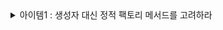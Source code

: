 <details>
  <summary>아이템1 : 생성자 대신 정적 팩토리 메서드를 고려하라</summary>
  <div markdown="1">
### Item 1 : 생성자 대신 정적 팩토리 메서드를 고려하라

- 클래스는 클라이언트에게 public 생성자 대신 static 팩토리 메서드를 제공할 수 있습니다.
- 여기서 말하는 팩토리 메서드는 디자인 패턴에서 나오는 팩토리 메서드 패턴과 다른 의미입니다.

---

#### 장점 1 : 이름을 가질 수 있다.

```java
public class Book {

    private String name;

    private Book(String name) {
        this.name = name;
    }

    public static Book createBookWithName(String name) {
        return new Book(name);
    }
}
```

- 생성자에 넘기는 매게변수와 생성자 자체만으로는 반환될 객체의 특성을 제대로 설명하지 못한다.
- 따라서 위와 같이 생성자는 private로 선언하고 static을 통해 객체를 생성할 수 있도록 하면 createBookWithName 이라는 이름을 가지게 되어 명시적인 선언이 가능하다.

- 한 클래스에 시그니처가 같은 생성자가 여러 개 필요할 것 같으면, 생서자를 정적 팩터리 메서드로 바꾸고 각각의 차이를 잘 드러내는 이름을 지어주자.



#### 장점2 :  호출될 때마다 인스턴스를 새로 생성하지는 않아도 된다.

```java
public class Singleton {

    private static Singleton singleton = new Singleton();

    private Singleton() {
    }

    public static Singleton getSingletonInstance() {
        return singleton;
    }
}
```

- 보통 간단한 싱글톤 객체를 만들 때 이 방법을 사용한다.
- 해당 방법을 사용하면 생성 비용이 큰 객체가 자주 요청되는 상황에서 성능을 상당히 끌어올려 준다.



#### 장점3 : 반환 타입의 하위 타입 객체를 반환할 수 있는 능력이 있다.

이 능력은 반환할 객체의 클래스를 자유롭게 선택할 수 있게 하는 '엄청난 유연성'을 선물한다.

```java
public interface Item {

    void print();

    static Item createItem(String name) {
        return new Book2(name);
    }
}

class Book2 implements Item {

    String name;

    Book2(String name) {
        this.name = name;
    }

    @Override
    public void print() {
        System.out.println(name);
    }
}
```

- Item Interface와 이를 구현한 Book2가 존재할 때 Book2의 접근자를 pakage-private로 지정하면 다른 패키지에서는 Book2를 생설할 수 없다.
- 외부에서는 다음과 같이 Item을 이용해 Book2를 생성해야 하고, 이로 인해 Book2는 캡슐화되어 API를 작게 유지할 수 있게 된다.

```java
class Main {
    public static void main(String[] args){
        Item item = Item.createItem("LOW");
        item.print();
    }
}
```



#### 장점4 : 입력 매개변수에 따라 매번 다른 클래스의 객체를 반환할 수 있다.

객체의 하위 타입이면 매개 변수에 따라 원하는 클래스 객체를 반환할 수 있다.

```java
public interface Number {

    static Number createNumber(int num) {
        if(num > -1000 && num <1000) {
            return new SmallNumber();
        }
        return new BigNumber();
    }

}

class SmallNumber implements Number {

}

class BigNumber implements Number {

}
```

- Number란 인터페이스가 있을 때 매개변수의 값에 따라 객체를 반환하여 효율적으로 메모리를 사용할 수 있다.

#### 장점5: 정적 팩토리 메서드는 작성하는 시점에는 반환할 객체의 클래스가 존재하지 않아도 된다.

장점 3,4와 관련된 내용으로 메서드 안에서 객체를 반환할 때, 당장 클래스가 존재하지 않아도 특정 텍스트 파일에서 인터페이스 구현체의 위치를 알려주는 곳의 정보를 가지고 해당 객체를 읽어 생성할 수 있다.

```java
public abstract class StaticFactoryMethodType {
    
    public abstract void getName();
    
    public static StaticFactoryMethodType getNewInstance() {
        StaticFactoryMethodType temp = null;
        try {
            Class<?> childClass = Class.forName("algorithm.dataStructure.StaticFactoryMethodTypeChild");
            temp = (StaticFactoryMethodType) childClass.newInstance();
            
        }catch (ClassNotFoundException e) {
           System.out.println("클래스가 없습니다.");
        } catch (InstantiationException  e) {
            System.out.println("메모리에 올릴수 없습니다.");
        } catch (IllegalAccessException  e) {
            System.out.println("클래스파일 접근 오류입니다.");
        }
        
        return temp;
    }
}
```

```java
public class StaticFactoryMethodTypeChild extends StaticFactoryMethodType {

    @Override
    public void getName() {
        System.out.println("정상 로드 되었습니다");
    }

}
```

```java
public static void main(String args[]){
    StaticFactoryMethodType staticFactoryMethodType = StaticFactoryMethodType.getNewInstance();
    
    staticFactoryMethodType.getName();
}
```

---

#### 단점1 : 상속을 하려면 public이나 protected 생성자가 필요하니 정적 팩터리 메서드만 만들면 하위 클래스를 만들 수 없다.

단, 이 책에서 소개하고 있는 **Item17. 불변 타입**과 **Item18. 상속 보다는 컴포지션을 사용하라**의 제약을 지켜야 한다면 오히려 장점으로 받아들일 수도 있다.



#### 단점2 : 정적 팩터리 메서드는 프로그래머가 찾기 어렵다.

생성자 처럼 API 설명에 명확히 드러나지 않으니 사용자는 정적 팩터리 메서드 방식 클래스를 인스턴스화할 방법을 알아야한다. 즉 API 문서를 잘 써 놓고 메서드 이름도 널리 알려진 규약을 따라 짓는 식으로 문제를 완화해줘야 한다. 다음은 정적 팩터리 메서드에 흔히 사용하는 명명 방식들이다.



- **from** : 매개변수를 하나 받아서 해당 타입의 인스턴스를 반환하는 형변환 메서드

  ```java
  Date d = Date.from(instant);
  ```

- **of :** 여러 매개변수를 받아 적합한 타입의 인스턴스를 반환하는 집계 메서드

  ```java
  Set<Rank> faceCards = EnumSet.of(JACK, QUEEN, KING);
  ```

- **valueOf:**  from과 of의 더 자세한 버전

  ```java
  BigInteger prime = BigInteger.valueOf(Integer.MAX_VALUE);
  ```

- **instance 혹은 getInstance** : (매개변수를 받는다면) 매개변수로 명시한 인스턴스를 반환하지만, 같은 인스턴스 임을 보장하지는 않는다. (즉, 이전에 반환했던 것과 같을수도, 새로 생성된것을 반환할수도 있음)

  ```java
  StackWalker luke = StackWalker.getInstance(options);
  ```

- **create 혹은 newInstance :** instance 혹은 getInstance와 같지만 매번 새로운 인스턴스를 생성해 반환함을 보장한다.

  ```java
  Object newArray = Array.newInstance(classObject, arrayLen);
  ```

- **getType** : getInstance와 같지만, 생성할 클래스가 아닌 다른 클래스에 팩터리 메서드를 정의할 때 쓴다. `Type`은 팩토리 메서드가 반환할 객체의 타입이다.

- **newType :** newInstance와 같지만, 생성할 클래스가 아닌 다른 클래스에 팩토리 메서드를 정의할 때 쓴다. `Type`은 팩토리 메서드가 반환할 객체의 타입이다.



</div>
</details>

